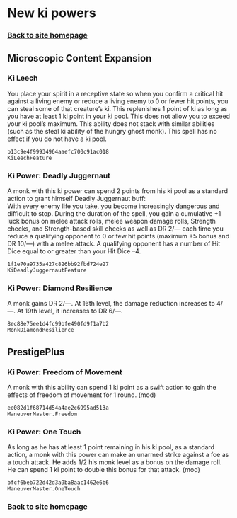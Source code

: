 # New ki powers

### [Back to site homepage](./README.md)

## Microscopic Content Expansion

### Ki Leech

You place your spirit in a receptive state so when you confirm a critical hit against a living enemy or reduce a living enemy to 0 or fewer hit points, you can steal some of that creature’s ki. This replenishes 1 point of ki as long as you have at least 1 ki point in your ki pool. This does not allow you to exceed your ki pool’s maximum. This ability does not stack with similar abilities (such as the steal ki ability of the hungry ghost monk). This spell has no effect if you do not have a ki pool.

`b13c9e4f99934964aaefc700c91ac018`  
`KiLeechFeature`  

### Ki Power: Deadly Juggernaut

A monk with this ki power can spend 2 points from his ki pool as a standard action to grant himself Deadly Juggernaut buff:   
With every enemy life you take, you become increasingly dangerous and difficult to stop. During the duration of the spell, you gain a cumulative +1 luck bonus on melee attack rolls, melee weapon damage rolls, Strength checks, and Strength-based skill checks as well as DR 2/— each time you reduce a qualifying opponent to 0 or few hit points (maximum +5 bonus and DR 10/—) with a melee attack. A qualifying opponent has a number of Hit Dice equal to or greater than your Hit Dice –4.

`1f1e70a9735a427c826bb92fbd724e27`  
`KiDeadlyJuggernautFeature`  

### Ki Power: Diamond Resilience

A monk gains DR 2/—. At 16th level, the damage reduction increases to 4/—. At 19th level, it increases to DR 6/—.

`8ec88e75ee1d4fc99bfe490fd9f1a7b2`  
`MonkDiamondResilience`  

## PrestigePlus

### Ki Power: Freedom of Movement

A monk with this ability can spend 1 ki point as a swift action to gain the effects of freedom of movement for 1 round. (mod)

`ee082d1f68714d54a4ae2c6995ad513a`  
`ManeuverMaster.Freedom`  

### Ki Power: One Touch

As long as he has at least 1 point remaining in his ki pool, as a standard action, a monk with this power can make an unarmed strike against a foe as a touch attack. He adds 1/2 his monk level as a bonus on the damage roll. He can spend 1 ki point to double this bonus for that attack. (mod)

`bfcf6beb722d42d3a9ba8aac1462e6b6`  
`ManeuverMaster.OneTouch`  


### [Back to site homepage](./README.md)

